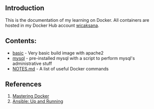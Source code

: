 ## Introduction
This is the documentation of my learning on Docker. All containers are hosted in my Docker Hub account [wicaksana](https://hub.docker.com/u/wicaksana/). 

## Contents:
- [basic](basic/) - Very basic build image with apache2
- [mysql](mysql/) - pre-installed mysql with a script to perform mysql's administrative stuff
- [NOTES.md](NOTES.md) - A list of useful Docker commands


## References
1. [Mastering Docker](https://www.packtpub.com/virtualization-and-cloud/mastering-docker)
2. [Ansible: Up and Running](http://shop.oreilly.com/product/0636920035626.do)